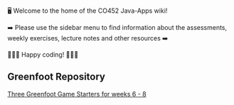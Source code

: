 🖥️ Welcome to the home of the CO452 Java-Apps wiki!

➡️ Please use the sidebar menu to find information about the assessments, weekly exercises, lecture notes and other resources ➡️

👨🏻‍💻 Happy coding! 👩🏽‍💻

## Greenfoot Repository
[Three Greenfoot Game Starters for weeks 6 - 8](https://github.com/BNU-CO452/Greenfoot-Apps)
